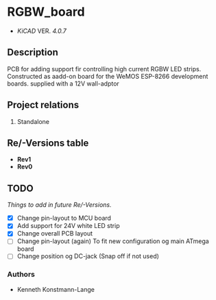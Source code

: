 # RGBW_board

- *KiCAD* VER. *4.0.7*

## Description

PCB for adding support fir controlling high current RGBW LED strips. Constructed as aadd-on board for the WeMOS ESP-8266 development boards. supplied with a 12V wall-adptor


## Project relations

1. Standalone

## Re/-Versions table
- **Rev1**
- **Rev0**


## TODO
*Things to add in future Re/-Versions.*

- [x] Change pin-layout to MCU board 
- [x] Add support for 24V white LED strip
- [x] Change overall PCB layout
- [ ] Change pin-layout (again) To fit new configuration og main ATmega board
- [ ] Change position og DC-jack (Snap off if not used)

### Authors
- Kenneth Konstmann-Lange